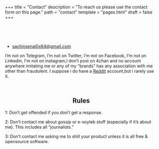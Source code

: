 +++
title = "Contact"
description = "To reach us please use the contact form on this page."
path = "contact"
template = "pages.html"
draft = false
+++

<br>

<div align="center">
<a href="https://en.wikipedia.org/wiki/Pepe_the_Frog" target="_blank" aria-label="Minimalism"><img src="https://sachinsenal0x64.github.io/picx-images-hosting/20557586.6v0edozmbj40.webp" alt="Pepe the Frog" style="visibility: hidden;" onload="this.style.visibility = 'visible'; this.style.opacity = 1;"/></a>
</div>
<br>

- [sachinsenal0x64@gmail.com](mailto:sachinsenal0x64@gmail.com)

I’m not on Telegram, I’m not on Twitter, I’m not on Facebook, I’m not on Linkedin, I'm not on instagram,I don’t post on 4chan and no account anywhere imitating me or any of my “brands” has any association with me other than fraudulent. I suppose i do have a [Reddit](https://www.reddit.com/user/HomeworkAccording189/) account,but i rarely use it.

<br>

## <center>Rules</center>

1: Don’t get offended if you don’t get a response.<br>

2: Don’t contact me about gossip or e-soyleb stuff (especially if it’s about me). This includes all “journalists.”<br>

3: Don’t contact me asking me to shill your product unless it is all free & opensource software.
